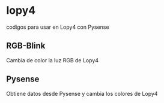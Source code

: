 # lopy4
codigos para usar en Lopy4 con Pysense

## RGB-Blink
Cambia de color la luz RGB de Lopy4

## Pysense
Obtiene datos desde Pysense y cambia los colores de Lopy4